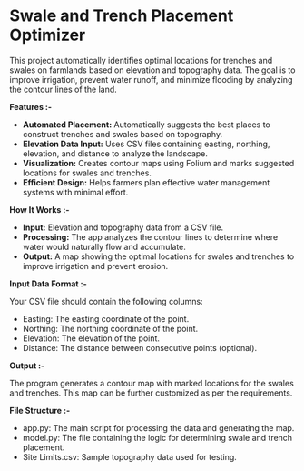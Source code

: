 # Swale and Trench Placement Optimizer
This project automatically identifies optimal locations for trenches and swales on farmlands based on elevation and topography data. The goal is to improve irrigation, prevent water runoff, and minimize flooding by analyzing the contour lines of the land.

**Features :-**

- **Automated Placement:** Automatically suggests the best places to construct trenches and swales based on topography.
- **Elevation Data Input:** Uses CSV files containing easting, northing, elevation, and distance to analyze the landscape.
- **Visualization:** Creates contour maps using Folium and marks suggested locations for swales and trenches.
- **Efficient Design:** Helps farmers plan effective water management systems with minimal effort.

**How It Works :-**

- **Input:** Elevation and topography data from a CSV file.
- **Processing:** The app analyzes the contour lines to determine where water would naturally flow and accumulate.
- **Output:** A map showing the optimal locations for swales and trenches to improve irrigation and prevent erosion.

**Input Data Format :-**

Your CSV file should contain the following columns:

- Easting: The easting coordinate of the point.
- Northing: The northing coordinate of the point.
- Elevation: The elevation of the point.
- Distance: The distance between consecutive points (optional).

**Output :-**

The program generates a contour map with marked locations for the swales and trenches. This map can be further customized as per the requirements.

**File Structure :-**

- app.py: The main script for processing the data and generating the map.
- model.py: The file containing the logic for determining swale and trench placement.
- Site Limits.csv: Sample topography data used for testing.
